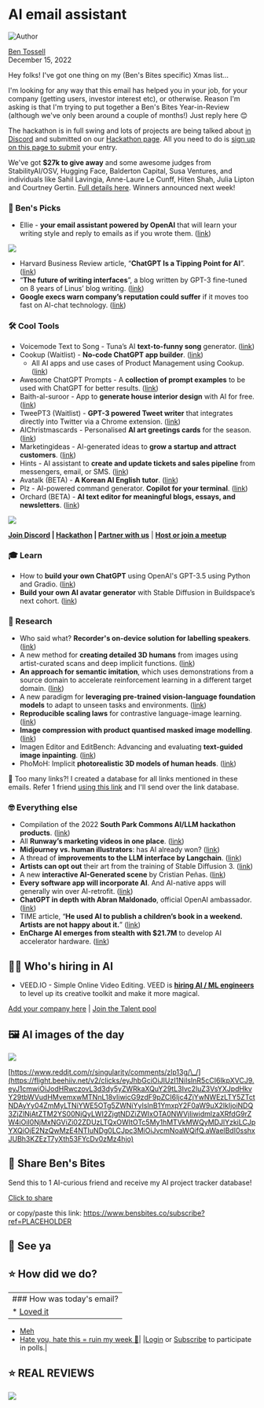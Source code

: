 # AI email assistant

![Author](https://media.beehiiv.com/cdn-cgi/image/format=auto,onerror=redirect/uploads/user/profile_picture/fc858b4d-39e3-4be1-abf4-2b55504e21a2/thumb_uJ4UYake_400x400.jpg)

[Ben Tossell](https://www.twitter.com/bentossell)  
December 15, 2022

Hey folks! I've got one thing on my (Ben's Bites specific) Xmas list...

I'm looking for any way that this email has helped you in your job, for your company (getting users, investor interest etc), or otherwise. Reason I'm asking is that I'm trying to put together a Ben's Bites Year-in-Review (although we've only been around a couple of months!) Just reply here 😊

The hackathon is in full swing and lots of projects are being talked about [in Discord](https://flight.beehiiv.net/v2/clicks/eyJhbGciOiJIUzI1NiIsInR5cCI6IkpXVCJ9.eyJ1cmwiOiJodHRwczovL2Rpc2NvcmQuZ2cvcWQ5Mk5LakRkRSIsInBvc3RfaWQiOiI3OGY2MDVhMy02OWU3LTQwMmMtOGZjMi0zYmFhOTk4OWVjYmMiLCJwdWJsaWNhdGlvbl9pZCI6IjQ0N2Y2ZTYwLWUzNmEtNDY0Mi1iNmY4LTQ2YmViMTkwNDVlYyIsInZpc2l0X3Rva2VuIjoiNDYzMTRlYmYtNmQ1My00MTliLTk3OTMtYTE1ZDFkMjAyZWM5IiwiaWF0IjoxNjc0MDMxODUyLjQ4MSwiaXNzIjoib3JjaGlkIn0.H-vH-Hm4P2pmP2M7-fFe6Rhj-GBE6f9ljhF5NdaIRyo) and submitted on our [Hackathon page](https://flight.beehiiv.net/v2/clicks/eyJhbGciOiJIUzI1NiIsInR5cCI6IkpXVCJ9.eyJ1cmwiOiJodHRwOi8vaGFja2F0aG9uLmJlbnNiaXRlcy5jby8iLCJwb3N0X2lkIjoiNzhmNjA1YTMtNjllNy00MDJjLThmYzItM2JhYTk5ODllY2JjIiwicHVibGljYXRpb25faWQiOiI0NDdmNmU2MC1lMzZhLTQ2NDItYjZmOC00NmJlYjE5MDQ1ZWMiLCJ2aXNpdF90b2tlbiI6IjQ2MzE0ZWJmLTZkNTMtNDE5Yi05NzkzLWExNWQxZDIwMmVjOSIsImlhdCI6MTY3NDAzMTg1Mi40ODIsImlzcyI6Im9yY2hpZCJ9.3scBES0c28JotRMaaidFf107TE7KePh_7stm5PyarVc). All you need to do is [sign up on this page to submit](https://flight.beehiiv.net/v2/clicks/eyJhbGciOiJIUzI1NiIsInR5cCI6IkpXVCJ9.eyJ1cmwiOiJodHRwOi8vaGFja2F0aG9uLmJlbnNiaXRlcy5jby8iLCJwb3N0X2lkIjoiNzhmNjA1YTMtNjllNy00MDJjLThmYzItM2JhYTk5ODllY2JjIiwicHVibGljYXRpb25faWQiOiI0NDdmNmU2MC1lMzZhLTQ2NDItYjZmOC00NmJlYjE5MDQ1ZWMiLCJ2aXNpdF90b2tlbiI6IjQ2MzE0ZWJmLTZkNTMtNDE5Yi05NzkzLWExNWQxZDIwMmVjOSIsImlhdCI6MTY3NDAzMTg1Mi40ODIsImlzcyI6Im9yY2hpZCJ9.3scBES0c28JotRMaaidFf107TE7KePh_7stm5PyarVc) your entry.

We've got **$27k to give away** and some awesome judges from StabilityAI/OSV, Hugging Face, Balderton Capital, Susa Ventures, and individuals like Sahil Lavingia, Anne-Laure Le Cunff, Hiten Shah, Julia Lipton and Courtney Gertin. [Full details here](https://flight.beehiiv.net/v2/clicks/eyJhbGciOiJIUzI1NiIsInR5cCI6IkpXVCJ9.eyJ1cmwiOiJodHRwczovL3ZhbmlsbGEtcGVhY2gtNDg0Lm5vdGlvbi5zaXRlL0Jlbi1zLUJpdGVzLUFJLUhhY2thdGhvbi0yN2stMzI0YjNlOGIzZDQ3NGExMmEyZTgyOGI3YWM0NWY5ZjkiLCJwb3N0X2lkIjoiNzhmNjA1YTMtNjllNy00MDJjLThmYzItM2JhYTk5ODllY2JjIiwicHVibGljYXRpb25faWQiOiI0NDdmNmU2MC1lMzZhLTQ2NDItYjZmOC00NmJlYjE5MDQ1ZWMiLCJ2aXNpdF90b2tlbiI6IjQ2MzE0ZWJmLTZkNTMtNDE5Yi05NzkzLWExNWQxZDIwMmVjOSIsImlhdCI6MTY3NDAzMTg1Mi40ODIsImlzcyI6Im9yY2hpZCJ9.mPhuCotNM7kczp7oRO1eVj0u2HD9qQGSS_6GL8D5Zrk). Winners announced next week!

### **🤌 Ben's Picks**

* Ellie - **your email assistant powered by OpenAI** that will learn your writing style and reply to emails as if you wrote them. ([link](https://flight.beehiiv.net/v2/clicks/eyJhbGciOiJIUzI1NiIsInR5cCI6IkpXVCJ9.eyJ1cmwiOiJodHRwczovL2VsbGllYWkuY29tLyIsInBvc3RfaWQiOiI3OGY2MDVhMy02OWU3LTQwMmMtOGZjMi0zYmFhOTk4OWVjYmMiLCJwdWJsaWNhdGlvbl9pZCI6IjQ0N2Y2ZTYwLWUzNmEtNDY0Mi1iNmY4LTQ2YmViMTkwNDVlYyIsInZpc2l0X3Rva2VuIjoiNDYzMTRlYmYtNmQ1My00MTliLTk3OTMtYTE1ZDFkMjAyZWM5IiwiaWF0IjoxNjc0MDMxODUyLjQ4MiwiaXNzIjoib3JjaGlkIn0.jK1tVkuYA7EGK80gcFdKG4avYINSCssLSebIZ7tVEDc))

![](https://media.beehiiv.com/cdn-cgi/image/format=auto,onerror=redirect/uploads/asset/file/0ef0926c-404c-425b-beac-9ced8d617a7e/hero.png)

* Harvard Business Review article, “**ChatGPT Is a Tipping Point for AI**”. ([<u>link</u>](https://flight.beehiiv.net/v2/clicks/eyJhbGciOiJIUzI1NiIsInR5cCI6IkpXVCJ9.eyJ1cmwiOiJodHRwczovL2hici5vcmcvMjAyMi8xMi9jaGF0Z3B0LWlzLWEtdGlwcGluZy1wb2ludC1mb3ItYWkiLCJwb3N0X2lkIjoiNzhmNjA1YTMtNjllNy00MDJjLThmYzItM2JhYTk5ODllY2JjIiwicHVibGljYXRpb25faWQiOiI0NDdmNmU2MC1lMzZhLTQ2NDItYjZmOC00NmJlYjE5MDQ1ZWMiLCJ2aXNpdF90b2tlbiI6IjQ2MzE0ZWJmLTZkNTMtNDE5Yi05NzkzLWExNWQxZDIwMmVjOSIsImlhdCI6MTY3NDAzMTg1Mi40ODIsImlzcyI6Im9yY2hpZCJ9.N0XgJWW6BvawaJClVrpoeDnu2gJb6_AC0pekpkW5ULM))
* “**The future of writing interfaces**”, a blog written by GPT-3 fine-tuned on 8 years of Linus’ blog writing. ([<u>link</u>](https://flight.beehiiv.net/v2/clicks/eyJhbGciOiJIUzI1NiIsInR5cCI6IkpXVCJ9.eyJ1cmwiOiJodHRwczovL2xpbnVzLnpvbmUvZnV0dXJlLW9mLXdyaXRpbmciLCJwb3N0X2lkIjoiNzhmNjA1YTMtNjllNy00MDJjLThmYzItM2JhYTk5ODllY2JjIiwicHVibGljYXRpb25faWQiOiI0NDdmNmU2MC1lMzZhLTQ2NDItYjZmOC00NmJlYjE5MDQ1ZWMiLCJ2aXNpdF90b2tlbiI6IjQ2MzE0ZWJmLTZkNTMtNDE5Yi05NzkzLWExNWQxZDIwMmVjOSIsImlhdCI6MTY3NDAzMTg1Mi40ODIsImlzcyI6Im9yY2hpZCJ9.Vx6GbjJQvmcV8MGxVZ6aG1HTnhXiGKisWDW4ohCYOy8))
* **Google execs warn company’s reputation could suffer** if it moves too fast on AI-chat technology. ([<u>link</u>](https://flight.beehiiv.net/v2/clicks/eyJhbGciOiJIUzI1NiIsInR5cCI6IkpXVCJ9.eyJ1cmwiOiJodHRwczovL3d3dy5jbmJjLmNvbS8yMDIyLzEyLzEzL2dvb2dsZS1leGVjcy13YXJuLW9mLXJlcHV0YXRpb25hbC1yaXNrLXdpdGgtY2hhdGdidC1saWtlLXRvb2wuaHRtbCIsInBvc3RfaWQiOiI3OGY2MDVhMy02OWU3LTQwMmMtOGZjMi0zYmFhOTk4OWVjYmMiLCJwdWJsaWNhdGlvbl9pZCI6IjQ0N2Y2ZTYwLWUzNmEtNDY0Mi1iNmY4LTQ2YmViMTkwNDVlYyIsInZpc2l0X3Rva2VuIjoiNDYzMTRlYmYtNmQ1My00MTliLTk3OTMtYTE1ZDFkMjAyZWM5IiwiaWF0IjoxNjc0MDMxODUyLjQ4MiwiaXNzIjoib3JjaGlkIn0.W2fGJNhSm79irwCrx_Ccs9canpUGD49cHJiKRs4KLo0))

### **🛠️ Cool Tools**

* Voicemode Text to Song - Tuna’s AI **text-to-funny song** generator. ([<u>link</u>](https://flight.beehiiv.net/v2/clicks/eyJhbGciOiJIUzI1NiIsInR5cCI6IkpXVCJ9.eyJ1cmwiOiJodHRwczovL3R1bmEudm9pY2Vtb2QubmV0L3RleHQtdG8tc29uZyIsInBvc3RfaWQiOiI3OGY2MDVhMy02OWU3LTQwMmMtOGZjMi0zYmFhOTk4OWVjYmMiLCJwdWJsaWNhdGlvbl9pZCI6IjQ0N2Y2ZTYwLWUzNmEtNDY0Mi1iNmY4LTQ2YmViMTkwNDVlYyIsInZpc2l0X3Rva2VuIjoiNDYzMTRlYmYtNmQ1My00MTliLTk3OTMtYTE1ZDFkMjAyZWM5IiwiaWF0IjoxNjc0MDMxODUyLjQ4MiwiaXNzIjoib3JjaGlkIn0.FELUI_8WOoSEW_dJgWz8AqGz_fK1N8vOYx_Cw6pKB4A))
* Cookup (Waitlist) - **No-code ChatGPT app builder**. ([<u>link</u>](https://flight.beehiiv.net/v2/clicks/eyJhbGciOiJIUzI1NiIsInR5cCI6IkpXVCJ9.eyJ1cmwiOiJodHRwczovL2Nvb2t1cC5haS8iLCJwb3N0X2lkIjoiNzhmNjA1YTMtNjllNy00MDJjLThmYzItM2JhYTk5ODllY2JjIiwicHVibGljYXRpb25faWQiOiI0NDdmNmU2MC1lMzZhLTQ2NDItYjZmOC00NmJlYjE5MDQ1ZWMiLCJ2aXNpdF90b2tlbiI6IjQ2MzE0ZWJmLTZkNTMtNDE5Yi05NzkzLWExNWQxZDIwMmVjOSIsImlhdCI6MTY3NDAzMTg1Mi40ODIsImlzcyI6Im9yY2hpZCJ9.jF_Ikr2ipP0uXdLlOq-QZyfZRPk1rkoFfabY4jlfJqw))
  * All AI apps and use cases of Product Management using Cookup. ([<u>link</u>](https://flight.beehiiv.net/v2/clicks/eyJhbGciOiJIUzI1NiIsInR5cCI6IkpXVCJ9.eyJ1cmwiOiJodHRwczovL2Nvb2t1cC5haS9jYXRlZ29yeS9wcm9kdWN0LW1hbmFnZW1lbnQvIiwicG9zdF9pZCI6Ijc4ZjYwNWEzLTY5ZTctNDAyYy04ZmMyLTNiYWE5OTg5ZWNiYyIsInB1YmxpY2F0aW9uX2lkIjoiNDQ3ZjZlNjAtZTM2YS00NjQyLWI2ZjgtNDZiZWIxOTA0NWVjIiwidmlzaXRfdG9rZW4iOiI0NjMxNGViZi02ZDUzLTQxOWItOTc5My1hMTVkMWQyMDJlYzkiLCJpYXQiOjE2NzQwMzE4NTIuNDgyLCJpc3MiOiJvcmNoaWQifQ.nFDsGGf9fv7-4jeLeogE1cskKjcdz5zLmhkcfXDAO7E))
* Awesome ChatGPT Prompts - A **collection of prompt examples** to be used with ChatGPT for better results. ([<u>link</u>](https://flight.beehiiv.net/v2/clicks/eyJhbGciOiJIUzI1NiIsInR5cCI6IkpXVCJ9.eyJ1cmwiOiJodHRwczovL2dpdGh1Yi5jb20vZi9hd2Vzb21lLWNoYXRncHQtcHJvbXB0cyIsInBvc3RfaWQiOiI3OGY2MDVhMy02OWU3LTQwMmMtOGZjMi0zYmFhOTk4OWVjYmMiLCJwdWJsaWNhdGlvbl9pZCI6IjQ0N2Y2ZTYwLWUzNmEtNDY0Mi1iNmY4LTQ2YmViMTkwNDVlYyIsInZpc2l0X3Rva2VuIjoiNDYzMTRlYmYtNmQ1My00MTliLTk3OTMtYTE1ZDFkMjAyZWM5IiwiaWF0IjoxNjc0MDMxODUyLjQ4MiwiaXNzIjoib3JjaGlkIn0.2RQRCQimTGvAGaWgIpJ_Kkd5diG_dhJwe_muYYLqEOo))
* Baith-al-suroor - App to **generate house interior design** with AI for free. ([<u>link</u>](https://flight.beehiiv.net/v2/clicks/eyJhbGciOiJIUzI1NiIsInR5cCI6IkpXVCJ9.eyJ1cmwiOiJodHRwczovL2h1Z2dpbmdmYWNlLmNvL3NwYWNlcy9YaGFoZWVuL0JhaXRoLWFsLXN1cm9vciIsInBvc3RfaWQiOiI3OGY2MDVhMy02OWU3LTQwMmMtOGZjMi0zYmFhOTk4OWVjYmMiLCJwdWJsaWNhdGlvbl9pZCI6IjQ0N2Y2ZTYwLWUzNmEtNDY0Mi1iNmY4LTQ2YmViMTkwNDVlYyIsInZpc2l0X3Rva2VuIjoiNDYzMTRlYmYtNmQ1My00MTliLTk3OTMtYTE1ZDFkMjAyZWM5IiwiaWF0IjoxNjc0MDMxODUyLjQ4MiwiaXNzIjoib3JjaGlkIn0.vzliyZDIgaBSgiLrymaWC3On1uouSGNNsVUvHartW_k))
* TweePT3 (Waitlist) - **GPT-3 powered Tweet writer** that integrates directly into Twitter via a Chrome extension. ([<u>link</u>](https://flight.beehiiv.net/v2/clicks/eyJhbGciOiJIUzI1NiIsInR5cCI6IkpXVCJ9.eyJ1cmwiOiJodHRwczovL3R3ZWVwdDMuY29tLyIsInBvc3RfaWQiOiI3OGY2MDVhMy02OWU3LTQwMmMtOGZjMi0zYmFhOTk4OWVjYmMiLCJwdWJsaWNhdGlvbl9pZCI6IjQ0N2Y2ZTYwLWUzNmEtNDY0Mi1iNmY4LTQ2YmViMTkwNDVlYyIsInZpc2l0X3Rva2VuIjoiNDYzMTRlYmYtNmQ1My00MTliLTk3OTMtYTE1ZDFkMjAyZWM5IiwiaWF0IjoxNjc0MDMxODUyLjQ4MiwiaXNzIjoib3JjaGlkIn0.t9qcxrXv92lCB0j1a_nvZLFb61DnUg1_rwb8FWYVCSw))
* AIChristmascards - Personalised **AI art greetings cards** for the season. ([<u>link</u>](https://flight.beehiiv.net/v2/clicks/eyJhbGciOiJIUzI1NiIsInR5cCI6IkpXVCJ9.eyJ1cmwiOiJodHRwczovL2FpY2hyaXN0bWFzY2FyZHMuY29tLyIsInBvc3RfaWQiOiI3OGY2MDVhMy02OWU3LTQwMmMtOGZjMi0zYmFhOTk4OWVjYmMiLCJwdWJsaWNhdGlvbl9pZCI6IjQ0N2Y2ZTYwLWUzNmEtNDY0Mi1iNmY4LTQ2YmViMTkwNDVlYyIsInZpc2l0X3Rva2VuIjoiNDYzMTRlYmYtNmQ1My00MTliLTk3OTMtYTE1ZDFkMjAyZWM5IiwiaWF0IjoxNjc0MDMxODUyLjQ4MiwiaXNzIjoib3JjaGlkIn0.H4LxGgSJVA2rfpo-6Dz68aoI-lq5WBkay1-TCEEZDnQ))
* Marketingideas - AI-generated ideas to **grow a startup and attract customers**. ([<u>link</u>](https://flight.beehiiv.net/v2/clicks/eyJhbGciOiJIUzI1NiIsInR5cCI6IkpXVCJ9.eyJ1cmwiOiJodHRwczovL21hcmtldGluZ2lkZWFzLmFpLyIsInBvc3RfaWQiOiI3OGY2MDVhMy02OWU3LTQwMmMtOGZjMi0zYmFhOTk4OWVjYmMiLCJwdWJsaWNhdGlvbl9pZCI6IjQ0N2Y2ZTYwLWUzNmEtNDY0Mi1iNmY4LTQ2YmViMTkwNDVlYyIsInZpc2l0X3Rva2VuIjoiNDYzMTRlYmYtNmQ1My00MTliLTk3OTMtYTE1ZDFkMjAyZWM5IiwiaWF0IjoxNjc0MDMxODUyLjQ4MiwiaXNzIjoib3JjaGlkIn0.HnDt90gN_xvghgEgDS5xiYaB2RNBG3nhhcqlr0pd674))
* Hints - AI assistant to **create and update tickets and sales pipeline** from messengers, email, or SMS. ([<u>link</u>](https://flight.beehiiv.net/v2/clicks/eyJhbGciOiJIUzI1NiIsInR5cCI6IkpXVCJ9.eyJ1cmwiOiJodHRwczovL2hpbnRzLnNvLyIsInBvc3RfaWQiOiI3OGY2MDVhMy02OWU3LTQwMmMtOGZjMi0zYmFhOTk4OWVjYmMiLCJwdWJsaWNhdGlvbl9pZCI6IjQ0N2Y2ZTYwLWUzNmEtNDY0Mi1iNmY4LTQ2YmViMTkwNDVlYyIsInZpc2l0X3Rva2VuIjoiNDYzMTRlYmYtNmQ1My00MTliLTk3OTMtYTE1ZDFkMjAyZWM5IiwiaWF0IjoxNjc0MDMxODUyLjQ4MywiaXNzIjoib3JjaGlkIn0.zolmZlK6wbDGBd6Ihy3ul06T971oBT2SoqKWsLtYIBE))
* Avatalk (BETA) - **A Korean AI English tutor**. ([<u>link</u>](https://flight.beehiiv.net/v2/clicks/eyJhbGciOiJIUzI1NiIsInR5cCI6IkpXVCJ9.eyJ1cmwiOiJodHRwczovL3d3dy5hdmF0YWxrLmFpLyIsInBvc3RfaWQiOiI3OGY2MDVhMy02OWU3LTQwMmMtOGZjMi0zYmFhOTk4OWVjYmMiLCJwdWJsaWNhdGlvbl9pZCI6IjQ0N2Y2ZTYwLWUzNmEtNDY0Mi1iNmY4LTQ2YmViMTkwNDVlYyIsInZpc2l0X3Rva2VuIjoiNDYzMTRlYmYtNmQ1My00MTliLTk3OTMtYTE1ZDFkMjAyZWM5IiwiaWF0IjoxNjc0MDMxODUyLjQ4MywiaXNzIjoib3JjaGlkIn0.uCME8O1_KrUyf9zy9TM_Ps3MQ67yrAiZZhZ2TQ_86M0))
* Plz - AI-powered command generator. **Copilot for your terminal**. ([<u>link</u>](https://flight.beehiiv.net/v2/clicks/eyJhbGciOiJIUzI1NiIsInR5cCI6IkpXVCJ9.eyJ1cmwiOiJodHRwczovL2dpdGh1Yi5jb20vbTFndWVscGYvcGx6LWNsaSIsInBvc3RfaWQiOiI3OGY2MDVhMy02OWU3LTQwMmMtOGZjMi0zYmFhOTk4OWVjYmMiLCJwdWJsaWNhdGlvbl9pZCI6IjQ0N2Y2ZTYwLWUzNmEtNDY0Mi1iNmY4LTQ2YmViMTkwNDVlYyIsInZpc2l0X3Rva2VuIjoiNDYzMTRlYmYtNmQ1My00MTliLTk3OTMtYTE1ZDFkMjAyZWM5IiwiaWF0IjoxNjc0MDMxODUyLjQ4MywiaXNzIjoib3JjaGlkIn0.nnksNMlhFPB0ubTJPYUDJEKVWLzPXMJZhgaRIhN3Ppo))
* Orchard (BETA) - **AI text editor for meaningful blogs, essays, and newsletters**. ([<u>link</u>](https://flight.beehiiv.net/v2/clicks/eyJhbGciOiJIUzI1NiIsInR5cCI6IkpXVCJ9.eyJ1cmwiOiJodHRwczovL3d3dy5vcmNoYXJkLmluay8iLCJwb3N0X2lkIjoiNzhmNjA1YTMtNjllNy00MDJjLThmYzItM2JhYTk5ODllY2JjIiwicHVibGljYXRpb25faWQiOiI0NDdmNmU2MC1lMzZhLTQ2NDItYjZmOC00NmJlYjE5MDQ1ZWMiLCJ2aXNpdF90b2tlbiI6IjQ2MzE0ZWJmLTZkNTMtNDE5Yi05NzkzLWExNWQxZDIwMmVjOSIsImlhdCI6MTY3NDAzMTg1Mi40ODMsImlzcyI6Im9yY2hpZCJ9.dlNXaRKwJKY9L1g5NNJV-nFHdTzY44MfIyhQXNuGnrY))

![](https://media.beehiiv.com/cdn-cgi/image/format=auto,onerror=redirect/uploads/asset/file/614695ab-6b9a-4500-bd96-4617a9dff0b7/ezgif.com-gif-maker__38_.gif)

**[Join Discord](https://flight.beehiiv.net/v2/clicks/eyJhbGciOiJIUzI1NiIsInR5cCI6IkpXVCJ9.eyJ1cmwiOiJodHRwczovL2Rpc2NvcmQuZ2cvcWQ5Mk5LakRkRSIsInBvc3RfaWQiOiI3OGY2MDVhMy02OWU3LTQwMmMtOGZjMi0zYmFhOTk4OWVjYmMiLCJwdWJsaWNhdGlvbl9pZCI6IjQ0N2Y2ZTYwLWUzNmEtNDY0Mi1iNmY4LTQ2YmViMTkwNDVlYyIsInZpc2l0X3Rva2VuIjoiNDYzMTRlYmYtNmQ1My00MTliLTk3OTMtYTE1ZDFkMjAyZWM5IiwiaWF0IjoxNjc0MDMxODUyLjQ4MywiaXNzIjoib3JjaGlkIn0.r3wzhU0KkE6Ww5ZWMwMUeRM_MrhnV1zinABVViSv_yQ) | [Hackathon](https://flight.beehiiv.net/v2/clicks/eyJhbGciOiJIUzI1NiIsInR5cCI6IkpXVCJ9.eyJ1cmwiOiJodHRwczovL3ZhbmlsbGEtcGVhY2gtNDg0Lm5vdGlvbi5zaXRlL0Jlbi1zLUJpdGVzLUFJLUhhY2thdGhvbi0yN2stMzI0YjNlOGIzZDQ3NGExMmEyZTgyOGI3YWM0NWY5ZjkiLCJwb3N0X2lkIjoiNzhmNjA1YTMtNjllNy00MDJjLThmYzItM2JhYTk5ODllY2JjIiwicHVibGljYXRpb25faWQiOiI0NDdmNmU2MC1lMzZhLTQ2NDItYjZmOC00NmJlYjE5MDQ1ZWMiLCJ2aXNpdF90b2tlbiI6IjQ2MzE0ZWJmLTZkNTMtNDE5Yi05NzkzLWExNWQxZDIwMmVjOSIsImlhdCI6MTY3NDAzMTg1Mi40ODMsImlzcyI6Im9yY2hpZCJ9.qxUSAqj5KFRuQ1odcpyU50FKRYKfeVPtVwirEOeBgPk) | [Partner with us](https://flight.beehiiv.net/v2/clicks/eyJhbGciOiJIUzI1NiIsInR5cCI6IkpXVCJ9.eyJ1cmwiOiJodHRwczovL3Nwb25zb3IuYmVuc2JpdGVzLmNvLyIsInBvc3RfaWQiOiI3OGY2MDVhMy02OWU3LTQwMmMtOGZjMi0zYmFhOTk4OWVjYmMiLCJwdWJsaWNhdGlvbl9pZCI6IjQ0N2Y2ZTYwLWUzNmEtNDY0Mi1iNmY4LTQ2YmViMTkwNDVlYyIsInZpc2l0X3Rva2VuIjoiNDYzMTRlYmYtNmQ1My00MTliLTk3OTMtYTE1ZDFkMjAyZWM5IiwiaWF0IjoxNjc0MDMxODUyLjQ4MywiaXNzIjoib3JjaGlkIn0.s40IgQpdejssiAoitZoYHcdjhFMcXPCAnRaIiEXkqfY)** | [**Host or join a meetup**](https://flight.beehiiv.net/v2/clicks/eyJhbGciOiJIUzI1NiIsInR5cCI6IkpXVCJ9.eyJ1cmwiOiJodHRwczovL21lZXR1cHMuYmVuc2JpdGVzLmNvLyIsInBvc3RfaWQiOiI3OGY2MDVhMy02OWU3LTQwMmMtOGZjMi0zYmFhOTk4OWVjYmMiLCJwdWJsaWNhdGlvbl9pZCI6IjQ0N2Y2ZTYwLWUzNmEtNDY0Mi1iNmY4LTQ2YmViMTkwNDVlYyIsInZpc2l0X3Rva2VuIjoiNDYzMTRlYmYtNmQ1My00MTliLTk3OTMtYTE1ZDFkMjAyZWM5IiwiaWF0IjoxNjc0MDMxODUyLjQ4MywiaXNzIjoib3JjaGlkIn0.II_uOcqUrTX1AAuOC9j5pa5A976sasrYdcWdZMSJq9s)

### **🎓 Learn**

* How to **build your own ChatGPT** using OpenAI's GPT-3.5 using Python and Gradio. ([<u>link</u>](https://flight.beehiiv.net/v2/clicks/eyJhbGciOiJIUzI1NiIsInR5cCI6IkpXVCJ9.eyJ1cmwiOiJodHRwczovL3d3dy55b3V0dWJlLmNvbS93YXRjaD92PUxCNE1WZHBhanNVIiwicG9zdF9pZCI6Ijc4ZjYwNWEzLTY5ZTctNDAyYy04ZmMyLTNiYWE5OTg5ZWNiYyIsInB1YmxpY2F0aW9uX2lkIjoiNDQ3ZjZlNjAtZTM2YS00NjQyLWI2ZjgtNDZiZWIxOTA0NWVjIiwidmlzaXRfdG9rZW4iOiI0NjMxNGViZi02ZDUzLTQxOWItOTc5My1hMTVkMWQyMDJlYzkiLCJpYXQiOjE2NzQwMzE4NTIuNDgzLCJpc3MiOiJvcmNoaWQifQ.TXQPhzDiCeikJ8d1IKrxaNxz7FI_KzFzK3N7BreaqyE))
* ​​**Build your own AI avatar generator** with Stable Diffusion in Buildspace’s next cohort. ([<u>link</u>](https://flight.beehiiv.net/v2/clicks/eyJhbGciOiJIUzI1NiIsInR5cCI6IkpXVCJ9.eyJ1cmwiOiJodHRwczovL2J1aWxkc3BhY2Uuc28vYnVpbGRzL2FpLWF2YXRhciIsInBvc3RfaWQiOiI3OGY2MDVhMy02OWU3LTQwMmMtOGZjMi0zYmFhOTk4OWVjYmMiLCJwdWJsaWNhdGlvbl9pZCI6IjQ0N2Y2ZTYwLWUzNmEtNDY0Mi1iNmY4LTQ2YmViMTkwNDVlYyIsInZpc2l0X3Rva2VuIjoiNDYzMTRlYmYtNmQ1My00MTliLTk3OTMtYTE1ZDFkMjAyZWM5IiwiaWF0IjoxNjc0MDMxODUyLjQ4MywiaXNzIjoib3JjaGlkIn0.p_W71pW2dSeW0RV5Uwt_s-GZTuDWxA7tmOkzf7JDSNE))

### **🔬 Research**

* Who said what? **Recorder's on-device solution for labelling speakers**. ([<u>link</u>](https://flight.beehiiv.net/v2/clicks/eyJhbGciOiJIUzI1NiIsInR5cCI6IkpXVCJ9.eyJ1cmwiOiJodHRwczovL2FpLmdvb2dsZWJsb2cuY29tLzIwMjIvMTIvd2hvLXNhaWQtd2hhdC1yZWNvcmRlcnMtb24tZGV2aWNlLmh0bWwiLCJwb3N0X2lkIjoiNzhmNjA1YTMtNjllNy00MDJjLThmYzItM2JhYTk5ODllY2JjIiwicHVibGljYXRpb25faWQiOiI0NDdmNmU2MC1lMzZhLTQ2NDItYjZmOC00NmJlYjE5MDQ1ZWMiLCJ2aXNpdF90b2tlbiI6IjQ2MzE0ZWJmLTZkNTMtNDE5Yi05NzkzLWExNWQxZDIwMmVjOSIsImlhdCI6MTY3NDAzMTg1Mi40ODMsImlzcyI6Im9yY2hpZCJ9.nGUelBmdr7oTFmB9AmF6bw-se1yhG6YHmiYxFhqT0WQ))
* A new method for **creating detailed 3D humans** from images using artist-curated scans and deep implicit functions. ([<u>link</u>](https://flight.beehiiv.net/v2/clicks/eyJhbGciOiJIUzI1NiIsInR5cCI6IkpXVCJ9.eyJ1cmwiOiJodHRwczovL2FyeGl2Lm9yZy9hYnMvMjIxMi4wNzQyMiIsInBvc3RfaWQiOiI3OGY2MDVhMy02OWU3LTQwMmMtOGZjMi0zYmFhOTk4OWVjYmMiLCJwdWJsaWNhdGlvbl9pZCI6IjQ0N2Y2ZTYwLWUzNmEtNDY0Mi1iNmY4LTQ2YmViMTkwNDVlYyIsInZpc2l0X3Rva2VuIjoiNDYzMTRlYmYtNmQ1My00MTliLTk3OTMtYTE1ZDFkMjAyZWM5IiwiaWF0IjoxNjc0MDMxODUyLjQ4MywiaXNzIjoib3JjaGlkIn0.8I8zxVbx-mWi8c0Ea9yqlVXKS47WuOgBv-kwwW7SfgQ))
* **An approach for semantic imitation**, which uses demonstrations from a source domain to accelerate reinforcement learning in a different target domain. ([<u>link</u>](https://flight.beehiiv.net/v2/clicks/eyJhbGciOiJIUzI1NiIsInR5cCI6IkpXVCJ9.eyJ1cmwiOiJodHRwczovL2FyeGl2Lm9yZy9hYnMvMjIxMi4wNzQwNyIsInBvc3RfaWQiOiI3OGY2MDVhMy02OWU3LTQwMmMtOGZjMi0zYmFhOTk4OWVjYmMiLCJwdWJsaWNhdGlvbl9pZCI6IjQ0N2Y2ZTYwLWUzNmEtNDY0Mi1iNmY4LTQ2YmViMTkwNDVlYyIsInZpc2l0X3Rva2VuIjoiNDYzMTRlYmYtNmQ1My00MTliLTk3OTMtYTE1ZDFkMjAyZWM5IiwiaWF0IjoxNjc0MDMxODUyLjQ4MywiaXNzIjoib3JjaGlkIn0.4quH37HCqZsOHxduwbo2rfoKx_WOlQreoDPB5KT7b-4))
* A new paradigm for **leveraging pre-trained vision-language foundation models** to adapt to unseen tasks and environments. ([<u>link</u>](https://flight.beehiiv.net/v2/clicks/eyJhbGciOiJIUzI1NiIsInR5cCI6IkpXVCJ9.eyJ1cmwiOiJodHRwczovL2FyeGl2Lm9yZy9hYnMvMjIxMi4wNzM5OCIsInBvc3RfaWQiOiI3OGY2MDVhMy02OWU3LTQwMmMtOGZjMi0zYmFhOTk4OWVjYmMiLCJwdWJsaWNhdGlvbl9pZCI6IjQ0N2Y2ZTYwLWUzNmEtNDY0Mi1iNmY4LTQ2YmViMTkwNDVlYyIsInZpc2l0X3Rva2VuIjoiNDYzMTRlYmYtNmQ1My00MTliLTk3OTMtYTE1ZDFkMjAyZWM5IiwiaWF0IjoxNjc0MDMxODUyLjQ4MywiaXNzIjoib3JjaGlkIn0.CAiTwNgZfMYRmmi_LOQfMNx0QL7Uuwc2nsKlQitL6K8))
* **Reproducible scaling laws** for contrastive language-image learning. ([<u>link</u>](https://flight.beehiiv.net/v2/clicks/eyJhbGciOiJIUzI1NiIsInR5cCI6IkpXVCJ9.eyJ1cmwiOiJodHRwczovL2FyeGl2Lm9yZy9hYnMvMjIxMi4wNzE0MyIsInBvc3RfaWQiOiI3OGY2MDVhMy02OWU3LTQwMmMtOGZjMi0zYmFhOTk4OWVjYmMiLCJwdWJsaWNhdGlvbl9pZCI6IjQ0N2Y2ZTYwLWUzNmEtNDY0Mi1iNmY4LTQ2YmViMTkwNDVlYyIsInZpc2l0X3Rva2VuIjoiNDYzMTRlYmYtNmQ1My00MTliLTk3OTMtYTE1ZDFkMjAyZWM5IiwiaWF0IjoxNjc0MDMxODUyLjQ4MywiaXNzIjoib3JjaGlkIn0.W6rvR_GtKQ7PNtni9e2zDnBDSlCpgQcHQ8c5Cj3nGRs))
* **Image compression with product quantised masked image modelling**. ([<u>link</u>](https://flight.beehiiv.net/v2/clicks/eyJhbGciOiJIUzI1NiIsInR5cCI6IkpXVCJ9.eyJ1cmwiOiJodHRwczovL2FyeGl2Lm9yZy9hYnMvMjIxMi4wNzM3MiIsInBvc3RfaWQiOiI3OGY2MDVhMy02OWU3LTQwMmMtOGZjMi0zYmFhOTk4OWVjYmMiLCJwdWJsaWNhdGlvbl9pZCI6IjQ0N2Y2ZTYwLWUzNmEtNDY0Mi1iNmY4LTQ2YmViMTkwNDVlYyIsInZpc2l0X3Rva2VuIjoiNDYzMTRlYmYtNmQ1My00MTliLTk3OTMtYTE1ZDFkMjAyZWM5IiwiaWF0IjoxNjc0MDMxODUyLjQ4MywiaXNzIjoib3JjaGlkIn0.jcHWgx6R33aN0EiudDO8xY0YUYAuh8shCqepfBBj3Ik))
* Imagen Editor and EditBench: Advancing and evaluating **text-guided image inpainting**. ([<u>link</u>](https://flight.beehiiv.net/v2/clicks/eyJhbGciOiJIUzI1NiIsInR5cCI6IkpXVCJ9.eyJ1cmwiOiJodHRwczovL2FyeGl2Lm9yZy9hYnMvMjIxMi4wNjkwOSIsInBvc3RfaWQiOiI3OGY2MDVhMy02OWU3LTQwMmMtOGZjMi0zYmFhOTk4OWVjYmMiLCJwdWJsaWNhdGlvbl9pZCI6IjQ0N2Y2ZTYwLWUzNmEtNDY0Mi1iNmY4LTQ2YmViMTkwNDVlYyIsInZpc2l0X3Rva2VuIjoiNDYzMTRlYmYtNmQ1My00MTliLTk3OTMtYTE1ZDFkMjAyZWM5IiwiaWF0IjoxNjc0MDMxODUyLjQ4MywiaXNzIjoib3JjaGlkIn0.i24vhG6oW9wB4z7gpFg_XPBsKoLUr-An7hC0HYC_K_k))
* PhoMoH: Implicit **photorealistic 3D models of human heads**. ([link](https://flight.beehiiv.net/v2/clicks/eyJhbGciOiJIUzI1NiIsInR5cCI6IkpXVCJ9.eyJ1cmwiOiJodHRwczovL2FyeGl2Lm9yZy9hYnMvMjIxMi4wNzI3NSIsInBvc3RfaWQiOiI3OGY2MDVhMy02OWU3LTQwMmMtOGZjMi0zYmFhOTk4OWVjYmMiLCJwdWJsaWNhdGlvbl9pZCI6IjQ0N2Y2ZTYwLWUzNmEtNDY0Mi1iNmY4LTQ2YmViMTkwNDVlYyIsInZpc2l0X3Rva2VuIjoiNDYzMTRlYmYtNmQ1My00MTliLTk3OTMtYTE1ZDFkMjAyZWM5IiwiaWF0IjoxNjc0MDMxODUyLjQ4MywiaXNzIjoib3JjaGlkIn0._KVGAQ5Yvo3D2cXLajoSRxdo8djg-4WVsh9AZp_1koQ))

👋 Too many links?! I created a database for all links mentioned in these emails. Refer 1 friend [using this link](https://flight.beehiiv.net/v2/clicks/eyJhbGciOiJIUzI1NiIsInR5cCI6IkpXVCJ9.eyJ1cmwiOiJodHRwczovL3d3dy5iZW5zYml0ZXMuY28vc3Vic2NyaWJlP3JlZj1QTEFDRUhPTERFUiIsInBvc3RfaWQiOiI3OGY2MDVhMy02OWU3LTQwMmMtOGZjMi0zYmFhOTk4OWVjYmMiLCJwdWJsaWNhdGlvbl9pZCI6IjQ0N2Y2ZTYwLWUzNmEtNDY0Mi1iNmY4LTQ2YmViMTkwNDVlYyIsInZpc2l0X3Rva2VuIjoiNDYzMTRlYmYtNmQ1My00MTliLTk3OTMtYTE1ZDFkMjAyZWM5IiwiaWF0IjoxNjc0MDMxODUyLjQ4MywiaXNzIjoib3JjaGlkIn0.WKSMAUxk6OZ41uBvV8J0RpzJ6I6fMPFN4uotdBepP6M) and I'll send over the link database.

### **🤓 Everything else**

* Compilation of the 2022 **South Park Commons AI/LLM hackathon products**. ([<u>link</u>](https://flight.beehiiv.net/v2/clicks/eyJhbGciOiJIUzI1NiIsInR5cCI6IkpXVCJ9.eyJ1cmwiOiJodHRwczovL3d3dy55b3V0dWJlLmNvbS93YXRjaD92PWllNWI0NExjQy1ZIiwicG9zdF9pZCI6Ijc4ZjYwNWEzLTY5ZTctNDAyYy04ZmMyLTNiYWE5OTg5ZWNiYyIsInB1YmxpY2F0aW9uX2lkIjoiNDQ3ZjZlNjAtZTM2YS00NjQyLWI2ZjgtNDZiZWIxOTA0NWVjIiwidmlzaXRfdG9rZW4iOiI0NjMxNGViZi02ZDUzLTQxOWItOTc5My1hMTVkMWQyMDJlYzkiLCJpYXQiOjE2NzQwMzE4NTIuNDg0LCJpc3MiOiJvcmNoaWQifQ.zordaUju21Nmomli1O5gUkEbP_wRKNseQtrtmBytokQ))
* All **Runway’s marketing videos in one place**. ([<u>link</u>](https://flight.beehiiv.net/v2/clicks/eyJhbGciOiJIUzI1NiIsInR5cCI6IkpXVCJ9.eyJ1cmwiOiJodHRwczovL3ZpZGVvcy5ydW53YXltbC5jb20vIiwicG9zdF9pZCI6Ijc4ZjYwNWEzLTY5ZTctNDAyYy04ZmMyLTNiYWE5OTg5ZWNiYyIsInB1YmxpY2F0aW9uX2lkIjoiNDQ3ZjZlNjAtZTM2YS00NjQyLWI2ZjgtNDZiZWIxOTA0NWVjIiwidmlzaXRfdG9rZW4iOiI0NjMxNGViZi02ZDUzLTQxOWItOTc5My1hMTVkMWQyMDJlYzkiLCJpYXQiOjE2NzQwMzE4NTIuNDg0LCJpc3MiOiJvcmNoaWQifQ.1NAEZ8xxRoWM_53n4yxJaRDDfyYb80gfbWYiQXv5L2E))
* **Midjourney vs. human illustrators**: has AI already won? ([<u>link</u>](https://flight.beehiiv.net/v2/clicks/eyJhbGciOiJIUzI1NiIsInR5cCI6IkpXVCJ9.eyJ1cmwiOiJodHRwczovL2V2aWxtYXJ0aWFucy5jb20vY2hyb25pY2xlcy9taWRqb3VybmV5LXZzLWh1bWFuLWlsbHVzdHJhdG9ycy1oYXMtYWktYWxyZWFkeS13b24iLCJwb3N0X2lkIjoiNzhmNjA1YTMtNjllNy00MDJjLThmYzItM2JhYTk5ODllY2JjIiwicHVibGljYXRpb25faWQiOiI0NDdmNmU2MC1lMzZhLTQ2NDItYjZmOC00NmJlYjE5MDQ1ZWMiLCJ2aXNpdF90b2tlbiI6IjQ2MzE0ZWJmLTZkNTMtNDE5Yi05NzkzLWExNWQxZDIwMmVjOSIsImlhdCI6MTY3NDAzMTg1Mi40ODQsImlzcyI6Im9yY2hpZCJ9.bBCi2p2eedPoC_OttuRX36R1ONpZJfAFcTnS8CkJCuA))
* A thread of **improvements to the LLM interface by Langchain**. ([<u>link</u>](https://flight.beehiiv.net/v2/clicks/eyJhbGciOiJIUzI1NiIsInR5cCI6IkpXVCJ9.eyJ1cmwiOiJodHRwczovL3R3aXR0ZXIuY29tL0xhbmdDaGFpbkFJL3N0YXR1cy8xNjAzMDcwODU1MTkzMzgyOTEzP3M9MjAmdD1Qc1VFMzNGV29fTWgtbTZJWGZ2b2pnIiwicG9zdF9pZCI6Ijc4ZjYwNWEzLTY5ZTctNDAyYy04ZmMyLTNiYWE5OTg5ZWNiYyIsInB1YmxpY2F0aW9uX2lkIjoiNDQ3ZjZlNjAtZTM2YS00NjQyLWI2ZjgtNDZiZWIxOTA0NWVjIiwidmlzaXRfdG9rZW4iOiI0NjMxNGViZi02ZDUzLTQxOWItOTc5My1hMTVkMWQyMDJlYzkiLCJpYXQiOjE2NzQwMzE4NTIuNDg0LCJpc3MiOiJvcmNoaWQifQ.Vf6L_ItwlGreeKYwjXSyt5dCM2VMyLKowGrLMeJIvTo))
* **Artists can opt out** their art from the training of Stable Diffusion 3. ([<u>link</u>](https://flight.beehiiv.net/v2/clicks/eyJhbGciOiJIUzI1NiIsInR5cCI6IkpXVCJ9.eyJ1cmwiOiJodHRwczovL2hhdmVpYmVlbnRyYWluZWQuY29tLyIsInBvc3RfaWQiOiI3OGY2MDVhMy02OWU3LTQwMmMtOGZjMi0zYmFhOTk4OWVjYmMiLCJwdWJsaWNhdGlvbl9pZCI6IjQ0N2Y2ZTYwLWUzNmEtNDY0Mi1iNmY4LTQ2YmViMTkwNDVlYyIsInZpc2l0X3Rva2VuIjoiNDYzMTRlYmYtNmQ1My00MTliLTk3OTMtYTE1ZDFkMjAyZWM5IiwiaWF0IjoxNjc0MDMxODUyLjQ4NCwiaXNzIjoib3JjaGlkIn0.v4ErtIdP04k9xYvXXAUh7J74f3aCvrj348HPU_cf2BE))
* A new **interactive AI-Generated scene** by Cristian Peñas. ([<u>link</u>](https://flight.beehiiv.net/v2/clicks/eyJhbGciOiJIUzI1NiIsInR5cCI6IkpXVCJ9.eyJ1cmwiOiJodHRwczovLzgwLmx2L2FydGljbGVzL2EtbmV3LWludGVyYWN0aXZlLWFpLWdlbmVyYXRlZC1zY2VuZS1ieS1jcmlzdGlhbi1wZS1hcy8iLCJwb3N0X2lkIjoiNzhmNjA1YTMtNjllNy00MDJjLThmYzItM2JhYTk5ODllY2JjIiwicHVibGljYXRpb25faWQiOiI0NDdmNmU2MC1lMzZhLTQ2NDItYjZmOC00NmJlYjE5MDQ1ZWMiLCJ2aXNpdF90b2tlbiI6IjQ2MzE0ZWJmLTZkNTMtNDE5Yi05NzkzLWExNWQxZDIwMmVjOSIsImlhdCI6MTY3NDAzMTg1Mi40ODQsImlzcyI6Im9yY2hpZCJ9.bLjkHVl7Jjv3yA6AR4vrJ_MFwS1M4Nr6bkLTKKfe_Ao))
* **Every software app will incorporate AI**. And AI-native apps will generally win over AI-retrofit. ([<u>link</u>](https://flight.beehiiv.net/v2/clicks/eyJhbGciOiJIUzI1NiIsInR5cCI6IkpXVCJ9.eyJ1cmwiOiJodHRwczovL3d3dy5pbmRleHZlbnR1cmVzLmNvbS9wZXJzcGVjdGl2ZXMvZXZlcnktc29mdHdhcmUtYXBwbGljYXRpb24td2lsbC1pbmNvcnBvcmF0ZS1haS8iLCJwb3N0X2lkIjoiNzhmNjA1YTMtNjllNy00MDJjLThmYzItM2JhYTk5ODllY2JjIiwicHVibGljYXRpb25faWQiOiI0NDdmNmU2MC1lMzZhLTQ2NDItYjZmOC00NmJlYjE5MDQ1ZWMiLCJ2aXNpdF90b2tlbiI6IjQ2MzE0ZWJmLTZkNTMtNDE5Yi05NzkzLWExNWQxZDIwMmVjOSIsImlhdCI6MTY3NDAzMTg1Mi40ODQsImlzcyI6Im9yY2hpZCJ9.YL0yt89p3kCaVUZqfPg7Tb99hU8tO9WqtgYVz0ZHqYI))
* **ChatGPT in depth with Abran Maldonado**, official OpenAI ambassador. ([<u>link</u>](https://flight.beehiiv.net/v2/clicks/eyJhbGciOiJIUzI1NiIsInR5cCI6IkpXVCJ9.eyJ1cmwiOiJodHRwczovL3d3dy55b3V0dWJlLmNvbS93YXRjaD9hcHA9ZGVza3RvcCZ2PVVEUnNXWlI5S24wIiwicG9zdF9pZCI6Ijc4ZjYwNWEzLTY5ZTctNDAyYy04ZmMyLTNiYWE5OTg5ZWNiYyIsInB1YmxpY2F0aW9uX2lkIjoiNDQ3ZjZlNjAtZTM2YS00NjQyLWI2ZjgtNDZiZWIxOTA0NWVjIiwidmlzaXRfdG9rZW4iOiI0NjMxNGViZi02ZDUzLTQxOWItOTc5My1hMTVkMWQyMDJlYzkiLCJpYXQiOjE2NzQwMzE4NTIuNDg0LCJpc3MiOiJvcmNoaWQifQ.Qms4pq0P7spkM1EZJy16BZzass2Hqz1wFChG4sbe94Q))
* TIME article, “**He used AI to publish a children’s book in a weekend. Artists are not happy about it.**” ([<u>link</u>](https://flight.beehiiv.net/v2/clicks/eyJhbGciOiJIUzI1NiIsInR5cCI6IkpXVCJ9.eyJ1cmwiOiJodHRwczovL3RpbWUuY29tLzYyNDA1NjkvYWktY2hpbGRyZW5zLWJvb2stYWxpY2UtYW5kLXNwYXJrbGUtYXJ0aXN0cy11bmhhcHB5LyIsInBvc3RfaWQiOiI3OGY2MDVhMy02OWU3LTQwMmMtOGZjMi0zYmFhOTk4OWVjYmMiLCJwdWJsaWNhdGlvbl9pZCI6IjQ0N2Y2ZTYwLWUzNmEtNDY0Mi1iNmY4LTQ2YmViMTkwNDVlYyIsInZpc2l0X3Rva2VuIjoiNDYzMTRlYmYtNmQ1My00MTliLTk3OTMtYTE1ZDFkMjAyZWM5IiwiaWF0IjoxNjc0MDMxODUyLjQ4NCwiaXNzIjoib3JjaGlkIn0.GXVikGG1EDAAd5NIj-GR2N7g-Hlnjsv8TdMZUZmFlUg))
* **EnCharge AI emerges from stealth with $21.7M** to develop AI accelerator hardware. ([<u>link</u>](https://flight.beehiiv.net/v2/clicks/eyJhbGciOiJIUzI1NiIsInR5cCI6IkpXVCJ9.eyJ1cmwiOiJodHRwczovL3RlY2hjcnVuY2guY29tLzIwMjIvMTIvMTQvZW5jaGFyZ2UtYWktZW1lcmdlcy1mcm9tLXN0ZWFsdGgtd2l0aC0yMS03bS10by1kZXZlbG9wLWFpLWFjY2VsZXJhdG9yLWhhcmR3YXJlLyIsInBvc3RfaWQiOiI3OGY2MDVhMy02OWU3LTQwMmMtOGZjMi0zYmFhOTk4OWVjYmMiLCJwdWJsaWNhdGlvbl9pZCI6IjQ0N2Y2ZTYwLWUzNmEtNDY0Mi1iNmY4LTQ2YmViMTkwNDVlYyIsInZpc2l0X3Rva2VuIjoiNDYzMTRlYmYtNmQ1My00MTliLTk3OTMtYTE1ZDFkMjAyZWM5IiwiaWF0IjoxNjc0MDMxODUyLjQ4NCwiaXNzIjoib3JjaGlkIn0.KLZnGkfyEcYs9oKJFBPjmWiOO9Lw-LSzfAio3dpR7XQ))

## **🧑‍💻 Who's hiring in AI**

* VEED.IO - Simple Online Video Editing. VEED is **[hiring AI / ML engineers](https://flight.beehiiv.net/v2/clicks/eyJhbGciOiJIUzI1NiIsInR5cCI6IkpXVCJ9.eyJ1cmwiOiJodHRwczovL3ZlZWQudGVhbXRhaWxvci5jb20vam9icy8yMTQ1NTI2LXNlbmlvci1zb2Z0d2FyZS1lbmdpbmVlci1haS10ZWFtIiwicG9zdF9pZCI6Ijc4ZjYwNWEzLTY5ZTctNDAyYy04ZmMyLTNiYWE5OTg5ZWNiYyIsInB1YmxpY2F0aW9uX2lkIjoiNDQ3ZjZlNjAtZTM2YS00NjQyLWI2ZjgtNDZiZWIxOTA0NWVjIiwidmlzaXRfdG9rZW4iOiI0NjMxNGViZi02ZDUzLTQxOWItOTc5My1hMTVkMWQyMDJlYzkiLCJpYXQiOjE2NzQwMzE4NTIuNDg0LCJpc3MiOiJvcmNoaWQifQ.Qw58w_-3RmegmkPIp_TfJXaqALKvGj-yiTTAVuvZFbs)** to level up its creative toolkit and make it more magical.

[Add your company here](https://flight.beehiiv.net/v2/clicks/eyJhbGciOiJIUzI1NiIsInR5cCI6IkpXVCJ9.eyJ1cmwiOiJodHRwczovL2JlbnNiaXRlcy5wYWxsZXQuY29tL2hpcmUiLCJwb3N0X2lkIjoiNzhmNjA1YTMtNjllNy00MDJjLThmYzItM2JhYTk5ODllY2JjIiwicHVibGljYXRpb25faWQiOiI0NDdmNmU2MC1lMzZhLTQ2NDItYjZmOC00NmJlYjE5MDQ1ZWMiLCJ2aXNpdF90b2tlbiI6IjQ2MzE0ZWJmLTZkNTMtNDE5Yi05NzkzLWExNWQxZDIwMmVjOSIsImlhdCI6MTY3NDAzMTg1Mi40ODQsImlzcyI6Im9yY2hpZCJ9.1CUDBJEtZejRwvyRqCs8fcSKTWeZOaqGIiySY2UWSXs) | [Join the Talent pool](https://flight.beehiiv.net/v2/clicks/eyJhbGciOiJIUzI1NiIsInR5cCI6IkpXVCJ9.eyJ1cmwiOiJodHRwczovL2JlbnNiaXRlcy5wYWxsZXQuY29tL3RhbGVudC93ZWxjb21lP3JlZmVycmFsPXRydWUmc3RlcD13ZWxjb21lJnBhbGxldD0iLCJwb3N0X2lkIjoiNzhmNjA1YTMtNjllNy00MDJjLThmYzItM2JhYTk5ODllY2JjIiwicHVibGljYXRpb25faWQiOiI0NDdmNmU2MC1lMzZhLTQ2NDItYjZmOC00NmJlYjE5MDQ1ZWMiLCJ2aXNpdF90b2tlbiI6IjQ2MzE0ZWJmLTZkNTMtNDE5Yi05NzkzLWExNWQxZDIwMmVjOSIsImlhdCI6MTY3NDAzMTg1Mi40ODQsImlzcyI6Im9yY2hpZCJ9.ah4pQ0xSbZB8QMkrityKZVuuemPEZaO7Sgm4VL5MSZA)

## **🖼 AI images of the day**

![](https://media.beehiiv.com/cdn-cgi/image/format=auto,onerror=redirect/uploads/asset/file/63f6516c-b74b-4e43-9f63-3c5b56cb1762/acqpq9z49w5a1.jpg)

[https://www.reddit.com/r/singularity/comments/zlp13g/\_/](https://flight.beehiiv.net/v2/clicks/eyJhbGciOiJIUzI1NiIsInR5cCI6IkpXVCJ9.eyJ1cmwiOiJodHRwczovL3d3dy5yZWRkaXQuY29tL3Ivc2luZ3VsYXJpdHkvY29tbWVudHMvemxwMTNnL18vIiwicG9zdF9pZCI6Ijc4ZjYwNWEzLTY5ZTctNDAyYy04ZmMyLTNiYWE5OTg5ZWNiYyIsInB1YmxpY2F0aW9uX2lkIjoiNDQ3ZjZlNjAtZTM2YS00NjQyLWI2ZjgtNDZiZWIxOTA0NWVjIiwidmlzaXRfdG9rZW4iOiI0NjMxNGViZi02ZDUzLTQxOWItOTc5My1hMTVkMWQyMDJlYzkiLCJpYXQiOjE2NzQwMzE4NTIuNDg0LCJpc3MiOiJvcmNoaWQifQ.aWaelBdI0sshxJUBh3KZEzT7yXth53FYcDv0zMz4hjo)

## **🤗 Share Ben's Bites**

Send this to 1 AI-curious friend and receive my AI project tracker database!

[Click to share](https://flight.beehiiv.net/v2/clicks/eyJhbGciOiJIUzI1NiIsInR5cCI6IkpXVCJ9.eyJ1cmwiOiJodHRwczovL3d3dy5iZW5zYml0ZXMuY28vc3Vic2NyaWJlP3JlZj1QTEFDRUhPTERFUiIsInBvc3RfaWQiOiI3OGY2MDVhMy02OWU3LTQwMmMtOGZjMi0zYmFhOTk4OWVjYmMiLCJwdWJsaWNhdGlvbl9pZCI6IjQ0N2Y2ZTYwLWUzNmEtNDY0Mi1iNmY4LTQ2YmViMTkwNDVlYyIsInZpc2l0X3Rva2VuIjoiNDYzMTRlYmYtNmQ1My00MTliLTk3OTMtYTE1ZDFkMjAyZWM5IiwiaWF0IjoxNjc0MDMxODUyLjQ4NCwiaXNzIjoib3JjaGlkIn0.pGoLiABETIDrEecB4HelyYeic5iWAvjBRrvR4JraLbk)

or copy/paste this link: https://www.bensbites.co/subscribe?ref=PLACEHOLDER

## **👋 See ya**

## **⭐️ How did we do?**

||
|:---|
|### How was today's email?|
|* [Loved it](/login)
* [Meh](/login)
* [Hate you, hate this = ruin my week 🥹](/login)|
|[Login](/login) or [Subscribe](https://www.bensbites.co/subscribe) to participate in polls.|

## **⭐️ REAL** REVIEWS

![](https://media.beehiiv.com/cdn-cgi/image/format=auto,onerror=redirect/uploads/asset/file/c8a91ecd-5477-493e-bb9d-9ed8f04bde24/Screenshot_2022-12-13_at_14.55.58.png)
